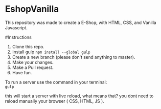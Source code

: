 # EshopVanilla
This repository was made to create a E-Shop, with HTML, CSS, and Vanilla Javascript.

#Instructions

1) Clone this repo.<br />
2) Install gulp `npm install --global gulp`<br />
3) Create a new branch (please don't send anything to master).<br />
4) Make your changes.<br />
5) Make a Pull request.<br />
6) Have fun.

To run a server use the command in your terminal: <br />
`gulp`

this will start a server with live reload, what means that? you dont need to reload manually your browser ( CSS, HTML, JS ).

